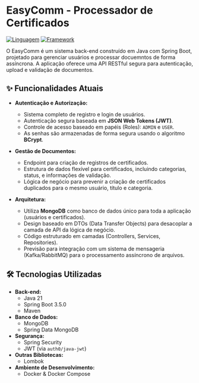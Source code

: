 # EasyComm - Processador de Certificados

[![Linguagem](https://img.shields.io/badge/language-Java%2021-blue)](https://www.oracle.com/java/)
[![Framework](https://img.shields.io/badge/framework-Spring%20Boot%203.5-green)](https://spring.io/projects/spring-boot)

O EasyComm é um sistema back-end construído em Java com Spring Boot, projetado para gerenciar usuários e processar docuemntos de forma assíncrona. A aplicação oferece uma API RESTful segura para autenticação, upload e validação de documentos.

## ✨ Funcionalidades Atuais

* **Autenticação e Autorização:**
    * Sistema completo de registro e login de usuários.
    * Autenticação segura baseada em **JSON Web Tokens (JWT)**.
    * Controle de acesso baseado em papéis (Roles): `ADMIN` e `USER`.
    * As senhas são armazenadas de forma segura usando o algoritmo **BCrypt**.

* **Gestão de Documentos:**
    * Endpoint para criação de registros de certificados.
    * Estrutura de dados flexível para certificados, incluindo categorias, status, e informações de validação.
    * Lógica de negócio para prevenir a criação de certificados duplicados para o mesmo usuário, título e categoria.

* **Arquitetura:**
    * Utiliza **MongoDB** como banco de dados único para toda a aplicação (usuários e certificados).
    * Design baseado em DTOs (Data Transfer Objects) para desacoplar a camada de API da lógica de negócio.
    * Código estruturado em camadas (Controllers, Services, Repositories).
    * Previsão para integração com um sistema de mensageria (Kafka/RabbitMQ) para o processamento assíncrono de arquivos.

## 🛠️ Tecnologias Utilizadas

* **Back-end:**
    * Java 21
    * Spring Boot 3.5.0
    * Maven
* **Banco de Dados:**
    * MongoDB
    * Spring Data MongoDB
* **Segurança:**
    * Spring Security
    * JWT (via `auth0/java-jwt`)
* **Outras Bibliotecas:**
    * Lombok
* **Ambiente de Desenvolvimento:**
    * Docker & Docker Compose
